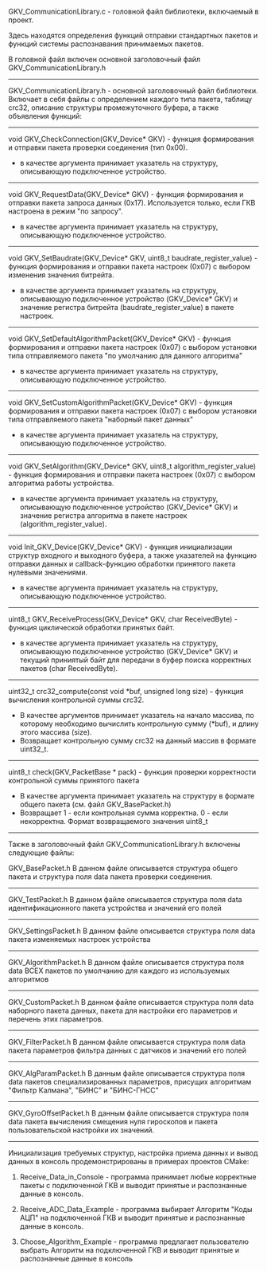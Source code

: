 GKV_CommunicationLibrary.c - головной файл библиотеки, включаемый в проект.

Здесь находятся определения функций отправки стандартных пакетов и функций системы распознавания принимаемых пакетов.

В головной файл включен основной заголовочный файл GKV_CommunicationLibrary.h

-------------------------------------------------------------------------------------------------------
GKV_CommunicationLibrary.h - оcновной заголовочный файл библиотеки. Включает в себя файлы с определением каждого типа пакета, таблицу crc32, описание структуры промежуточного буфера, а также объявления функций:

------
void GKV_CheckConnection(GKV_Device* GKV) - функция формирования и отправки пакета проверки соединения (тип 0х00).
 - в качестве аргумента принимает указатель на структуру, описывающую подключенное устройство.

------
void GKV_RequestData(GKV_Device* GKV) - функция формирования и отправки пакета запроса данных (0х17). Используется только, если ГКВ настроена в режим "по запросу".
  - в качестве аргумента принимает указатель на структуру, описывающую подключенное устройство.

------
void GKV_SetBaudrate(GKV_Device* GKV, uint8_t baudrate_register_value) - функция формирования и отправки пакета настроек (0х07) с выбором изменения значения битрейта.
 - в качестве аргумента принимает указатель на структуру, описывающую подключенное устройство (GKV_Device* GKV) и значение регистра битрейта (baudrate_register_value) в пакете настроек.

------
void GKV_SetDefaultAlgorithmPacket(GKV_Device* GKV) - функция формирования и отправки пакета настроек (0х07) с выбором установки типа отправляемого пакета "по умолчанию для данного алгоритма"
  - в качестве аргумента принимает указатель на структуру, описывающую подключенное устройство.

------
void GKV_SetCustomAlgorithmPacket(GKV_Device* GKV) - функция формирования и отправки пакета настроек (0х07) с выбором установки типа отправляемого пакета "наборный пакет данных"
  - в качестве аргумента принимает указатель на структуру, описывающую подключенное устройство.

------
void GKV_SetAlgorithm(GKV_Device* GKV, uint8_t algorithm_register_value) - функция формирования и отправки пакета настроек (0х07) с выбором алгоритма работы устройства.
 - в качестве аргумента принимает указатель на структуру, описывающую подключенное устройство (GKV_Device* GKV) и значение регистра алгоритма в пакете настроек (algorithm_register_value).

------
void Init_GKV_Device(GKV_Device* GKV) - функция инициализации структур входного и выходного буфера, а также указателей на функцию отправки данных и callback-функцию обработки принятого пакета нулевыми значениями.
  - в качестве аргумента принимает указатель на структуру, описывающую подключенное устройство.

------
uint8_t GKV_ReceiveProcess(GKV_Device* GKV, char ReceivedByte) - функция циклической обработки принятых байт.
  - в качестве аргумента принимает указатель на структуру, описывающую подключенное устройство (GKV_Device* GKV) и текущий приниятый байт для передачи в буфер поиска корректных пакетов (char ReceivedByte). 

------
uint32_t crc32_compute(const void *buf, unsigned long size) - функция вычисления контрольной суммы crc32. 

 - В качестве аргументов принимает указатель на начало массива, по которому необходимо вычислить контрольную сумму (*buf), и длину этого массива (size).
 - Возвращает контрольную сумму crc32 на данный массив в формате uint32_t.

------
uint8_t check(GKV_PacketBase * pack) - функция проверки корректности контрольной суммы принятого пакета

 - В качестве аргумента принимает указатель на структуру в формате общего пакета (см. файл GKV_BasePacket.h)
 - Возвращает 1 - если контрольная сумма корректна. 0 - если некорректна. Формат возвращаемого значения uint8_t

--------------------------------------------------------------------------------------------------------
Также в заголовочный файл GKV_CommunicationLibrary.h включены следующие файлы:

GKV_BasePacket.h
В данном файле описывается структура общего пакета и структура поля data пакета проверки соединения.

-----------------
GKV_TestPacket.h
В данном файле описывается структура поля data идентификационного пакета устройства и значений его полей

----------------
GKV_SettingsPacket.h
В данном файле описывается структура поля data пакета изменяемых настроек устройства

----------------
GKV_AlgorithmPacket.h
В данном файле описывается структура поля data ВСЕХ пакетов по умолчанию для каждого из используемых алгоритмов

----------------
GKV_CustomPacket.h
В данном файле описывается структура поля data наборного пакета данных, пакета для настройки его параметров и перечень этих параметров.

----------------
GKV_FilterPacket.h
В данном файле описывается структура поля data пакета параметров фильтра данных с датчиков и значений его полей

---------------
GKV_AlgParamPacket.h
В данным файле описывается структура поля data пакетов специализированных параметров, присущих алгоритмам "Фильтр Калмана", "БИНС" и "БИНС-ГНСС"

---------------
GKV_GyroOffsetPacket.h
В данным файле описывается структура поля data пакета вычисления смещения нуля гироскопов и пакета пользовательской настройки их значений.

-----------------------------------------------------------------------------------------------------------------------------------------------
Инициализация требуемых структур, настройка приема данных и вывод данных в консоль продемонстрированы в примерах проектов CMake:

1. Receive_Data_in_Console - программа принимает любые корректные пакеты с подключенной ГКВ и выводит принятые и распознанные данные в консоль.

2. Receive_ADC_Data_Example - программа выбирает Алгоритм "Коды АЦП" на подключенной ГКВ и выводит принятые и распознанные данные в консоль.

3. Choose_Algorithm_Example - программа предлагает пользователю выбрать Алгоритм на подключенной ГКВ и выводит принятые и распознанные данные в консоль

